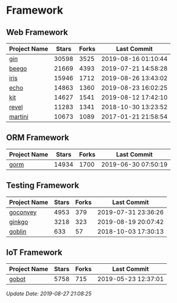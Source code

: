 # Framework

## Web Framework

| Project Name | Stars | Forks | Last Commit |
| ------------ | ----- | ----- | ----------- |
| [gin](https://github.com/gin-gonic/gin) | 30598 | 3525 | 2019-08-16 01:10:44 |
| [beego](https://github.com/astaxie/beego) | 21669 | 4393 | 2019-07-21 14:58:28 |
| [iris](https://github.com/kataras/iris) | 15946 | 1712 | 2019-08-26 13:43:02 |
| [echo](https://github.com/labstack/echo) | 14863 | 1360 | 2019-08-23 16:02:25 |
| [kit](https://github.com/go-kit/kit) | 14627 | 1541 | 2019-08-12 17:42:10 |
| [revel](https://github.com/revel/revel) | 11283 | 1341 | 2018-10-30 13:23:52 |
| [martini](https://github.com/go-martini/martini) | 10673 | 1089 | 2017-01-21 21:58:54 |

## ORM Framework

| Project Name | Stars | Forks | Last Commit |
| ------------ | ----- | ----- | ----------- |
| [gorm](https://github.com/jinzhu/gorm) | 14934 | 1700 | 2019-06-30 07:50:19 |

## Testing Framework

| Project Name | Stars | Forks | Last Commit |
| ------------ | ----- | ----- | ----------- |
| [goconvey](https://github.com/smartystreets/goconvey) | 4953 | 379 | 2019-07-31 23:36:26 |
| [ginkgo](https://github.com/onsi/ginkgo) | 3218 | 323 | 2019-08-19 20:07:42 |
| [goblin](https://github.com/franela/goblin) | 633 | 57 | 2018-10-03 17:30:13 |

## IoT Framework

| Project Name | Stars | Forks | Last Commit |
| ------------ | ----- | ----- | ----------- |
| [gobot](https://github.com/hybridgroup/gobot) | 5758 | 715 | 2019-05-23 12:37:01 |

*Update Date: 2019-08-27 21:08:25*